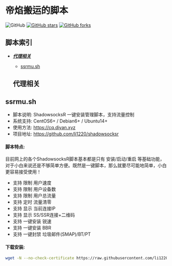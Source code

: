 # 帝焰搬运的脚本

![GitHub](https://img.shields.io/github/license/mashape/apistatus.svg)
[![GitHub stars](https://img.shields.io/github/stars/li1220/diyan.svg?style=popout&label=Stars)](https://github.com/li1220/diyan/stargazers)
[![GitHub forks](https://img.shields.io/github/forks/li1220/diyan.svg?style=popout&label=Fork)](https://github.com/li1220/diyan/fork)
## 脚本索引
* [***代理相关***](#代理相关)
  * [ssrmu.sh](#ssrmush)
  
  ## 代理相关
## ssrmu.sh

- 脚本说明: ShadowsocksR 一键安装管理脚本，支持流量控制
- 系统支持: CentOS6+ / Debian6+ / Ubuntu14+
- 使用方法: https://cq.diyan.xyz
- 项目地址: https://github.com/li1220/shadowsocksr

#### 脚本特点:
目前网上的各个ShadowsocksR脚本基本都是只有 安装/启动/重启 等基础功能，对于小白来说还是不够简单方便。既然是一键脚本，那么就要尽可能地简单，小白更容易接受使用！

- 支持 限制 用户速度
- 支持 限制 用户设备数
- 支持 限制 用户总流量
- 支持 定时 流量清零
- 支持 显示 当前连接IP
- 支持 显示 SS/SSR连接+二维码
- 支持 一键安装 锐速
- 支持 一键安装 BBR
- 支持 一键封禁 垃圾邮件(SMAP)/BT/PT

#### 下载安装:
``` bash
wget -N --no-check-certificate https://raw.githubusercontent.com/li1220/diyan/master/ssrmu.sh&& chmod +x ssrmu.sh && bash ssrmu.sh
```
